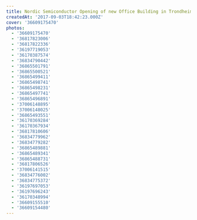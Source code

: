 ```yaml
---
title: Nordic Semiconductor Opening of new Office Building in Trondheim
createdAt: '2017-09-03T18:42:23.000Z'
cover: '36609175470'
photos:
  - '36609175470'
  - '36817823006'
  - '36817822336'
  - '36197719053'
  - '36170387574'
  - '36834790442'
  - '36865501791'
  - '36865500521'
  - '36865499411'
  - '36865498741'
  - '36865498231'
  - '36865497741'
  - '36865496891'
  - '37006148895'
  - '37006148025'
  - '36865493551'
  - '36170369284'
  - '36170367934'
  - '36817810606'
  - '36834779962'
  - '36834779282'
  - '36865489881'
  - '36865489341'
  - '36865488731'
  - '36817806526'
  - '37006141515'
  - '36834776002'
  - '36834775372'
  - '36197697053'
  - '36197696243'
  - '36170348994'
  - '36609155510'
  - '36609154480'
---
```


